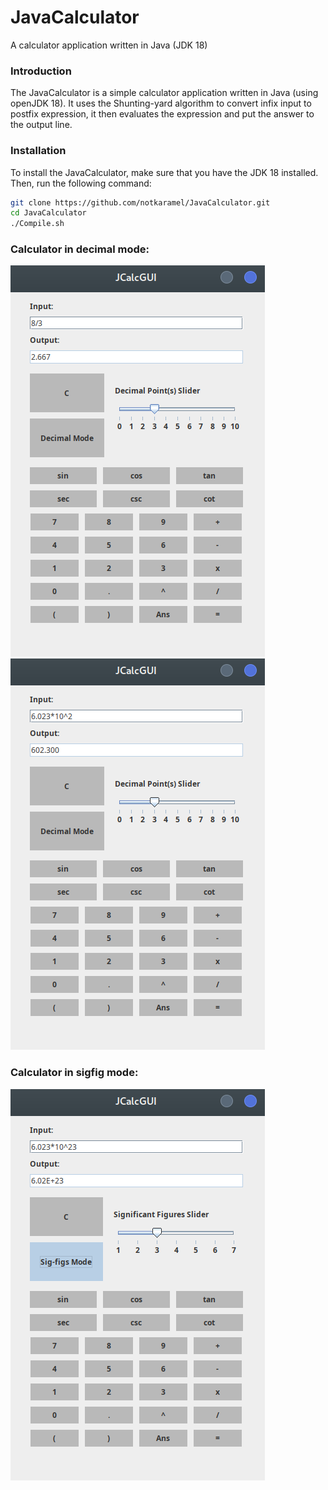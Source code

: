 # JavaCalculator
A calculator application written in Java (JDK 18)

### Introduction
The JavaCalculator is a simple calculator application written in Java (using openJDK 18).
It uses the Shunting-yard algorithm to convert infix input to postfix expression, it then evaluates the expression and put the answer to the output line.

### Installation
To install the JavaCalculator, make sure that you have the JDK 18 installed.
Then, run the following command:
```bash
git clone https://github.com/notkaramel/JavaCalculator.git
cd JavaCalculator
./Compile.sh
```


### Calculator in decimal mode: 
![demo-deci-1](./demo/demo-deci-1.png)
![demo-deci-2](./demo/demo-deci-2.png)

### Calculator in sigfig mode:
![demo-sigfig-1](./demo/demo-sigfig-1.png)